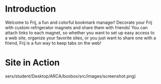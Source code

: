 
# Introduction
Welcome to Frij, a fun and colorful bookmark manager! Decorate your Frij with custom refrigerator magnets and share them with friends! You can attach links to each magnet, so whether you want to set up easy access to a web site, organize your favorite sites, or you just want to share one with a friend, Frij is a fun way to keep tabs on the web!

# Site in Action
sers/student/Desktop/ARCA/boxbox/src/images/screenshot.png)

